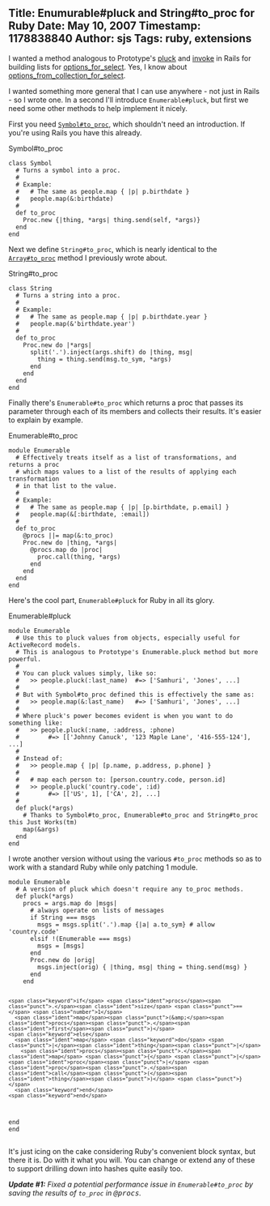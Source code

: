 Title: Enumurable#pluck and String#to_proc for Ruby
Date: May 10, 2007
Timestamp: 1178838840
Author: sjs
Tags: ruby, extensions
----

I wanted a method analogous to Prototype's <a href="http://prototypejs.org/api/enumerable/pluck">pluck</a>  and <a href="http://prototypejs.org/api/enumerable/invoke">invoke</a> in Rails for building lists for <a href="http://api.rubyonrails.org/classes/ActionView/Helpers/FormOptionsHelper.html#M000510">options_for_select</a>. Yes, I know about <a href="http://api.rubyonrails.org/classes/ActionView/Helpers/FormOptionsHelper.html#M000511">options_from_collection_for_select</a>.

I wanted something more general that I can use anywhere - not just in Rails - so I wrote one. In a second I'll introduce <code>Enumerable#pluck</code>, but first we need some other methods to help implement it nicely.

First you need <a href="http://pragdave.pragprog.com/pragdave/2005/11/symbolto_proc.html"><code>Symbol#to_proc</code></a>, which shouldn't need an introduction. If you're using Rails you have this already.

<div class="typocode"><div class="codetitle">Symbol#to_proc</div><pre><code class="typocode_ruby "><span class="keyword">class </span><span class="class">Symbol</span>
  <span class="comment"># Turns a symbol into a proc.</span>
  <span class="comment">#</span>
  <span class="comment"># Example:</span>
  <span class="comment">#   # The same as people.map { |p| p.birthdate }</span>
  <span class="comment">#   people.map(&amp;:birthdate)</span>
  <span class="comment">#</span>
  <span class="keyword">def </span><span class="method">to_proc</span>
    <span class="constant">Proc</span><span class="punct">.</span><span class="ident">new</span> <span class="punct">{|</span><span class="ident">thing</span><span class="punct">,</span> <span class="punct">*</span><span class="ident">args</span><span class="punct">|</span> <span class="ident">thing</span><span class="punct">.</span><span class="ident">send</span><span class="punct">(</span><span class="constant">self</span><span class="punct">,</span> <span class="punct">*</span><span class="ident">args</span><span class="punct">)}</span>
  <span class="keyword">end</span>
<span class="keyword">end</span>
</code></pre></div>

Next we define <code>String#to_proc</code>, which is nearly identical to the <a href="http://samhuri.net/blog/2007-05-03_array-to_proc-a-complement-to-symbol-to_proc.html"><code>Array#to_proc</code></a> method I previously wrote about.

<div class="typocode"><div class="codetitle">String#to_proc</div><pre><code class="typocode_ruby "><span class="keyword">class </span><span class="class">String</span>
  <span class="comment"># Turns a string into a proc.</span>
  <span class="comment">#</span>
  <span class="comment"># Example:</span>
  <span class="comment">#   # The same as people.map { |p| p.birthdate.year }</span>
  <span class="comment">#   people.map(&amp;'birthdate.year')</span>
  <span class="comment">#</span>
  <span class="keyword">def </span><span class="method">to_proc</span>
    <span class="constant">Proc</span><span class="punct">.</span><span class="ident">new</span> <span class="keyword">do</span> <span class="punct">|*</span><span class="ident">args</span><span class="punct">|</span>
      <span class="ident">split</span><span class="punct">('</span><span class="string">.</span><span class="punct">').</span><span class="ident">inject</span><span class="punct">(</span><span class="ident">args</span><span class="punct">.</span><span class="ident">shift</span><span class="punct">)</span> <span class="keyword">do</span> <span class="punct">|</span><span class="ident">thing</span><span class="punct">,</span> <span class="ident">msg</span><span class="punct">|</span>
        <span class="ident">thing</span> <span class="punct">=</span> <span class="ident">thing</span><span class="punct">.</span><span class="ident">send</span><span class="punct">(</span><span class="ident">msg</span><span class="punct">.</span><span class="ident">to_sym</span><span class="punct">,</span> <span class="punct">*</span><span class="ident">args</span><span class="punct">)</span>
      <span class="keyword">end</span>
    <span class="keyword">end</span>
  <span class="keyword">end</span>
<span class="keyword">end</span>
</code></pre></div>

Finally there's <code>Enumerable#to_proc</code> which returns a proc that passes its parameter through each of its members and collects their results. It's easier to explain by example.

<div class="typocode"><div class="codetitle">Enumerable#to_proc</div><pre><code class="typocode_ruby "><span class="keyword">module </span><span class="module">Enumerable</span>
  <span class="comment"># Effectively treats itself as a list of transformations, and returns a proc</span>
  <span class="comment"># which maps values to a list of the results of applying each transformation</span>
  <span class="comment"># in that list to the value.</span>
  <span class="comment">#</span>
  <span class="comment"># Example:</span>
  <span class="comment">#   # The same as people.map { |p| [p.birthdate, p.email] }</span>
  <span class="comment">#   people.map(&amp;[:birthdate, :email])</span>
  <span class="comment">#</span>
  <span class="keyword">def </span><span class="method">to_proc</span>
    <span class="attribute">@procs</span> <span class="punct">||=</span> <span class="ident">map</span><span class="punct">(&amp;</span><span class="symbol">:to_proc</span><span class="punct">)</span>
    <span class="constant">Proc</span><span class="punct">.</span><span class="ident">new</span> <span class="keyword">do</span> <span class="punct">|</span><span class="ident">thing</span><span class="punct">,</span> <span class="punct">*</span><span class="ident">args</span><span class="punct">|</span>
      <span class="attribute">@procs</span><span class="punct">.</span><span class="ident">map</span> <span class="keyword">do</span> <span class="punct">|</span><span class="ident">proc</span><span class="punct">|</span>
        <span class="ident">proc</span><span class="punct">.</span><span class="ident">call</span><span class="punct">(</span><span class="ident">thing</span><span class="punct">,</span> <span class="punct">*</span><span class="ident">args</span><span class="punct">)</span>
      <span class="keyword">end</span>
    <span class="keyword">end</span>
  <span class="keyword">end</span>
<span class="keyword">end</span></code></pre></div>

Here's the cool part, <code>Enumerable#pluck</code> for Ruby in all its glory.

<div class="typocode"><div class="codetitle">Enumerable#pluck</div><pre><code class="typocode_ruby "><span class="keyword">module </span><span class="module">Enumerable</span>
  <span class="comment"># Use this to pluck values from objects, especially useful for ActiveRecord models.</span>
  <span class="comment"># This is analogous to Prototype's Enumerable.pluck method but more powerful.</span>
  <span class="comment">#</span>
  <span class="comment"># You can pluck values simply, like so:</span>
  <span class="comment">#   &gt;&gt; people.pluck(:last_name)  #=&gt; ['Samhuri', 'Jones', ...]</span>
  <span class="comment">#</span>
  <span class="comment"># But with Symbol#to_proc defined this is effectively the same as:</span>
  <span class="comment">#   &gt;&gt; people.map(&amp;:last_name)   #=&gt; ['Samhuri', 'Jones', ...]</span>
  <span class="comment">#</span>
  <span class="comment"># Where pluck's power becomes evident is when you want to do something like:</span>
  <span class="comment">#   &gt;&gt; people.pluck(:name, :address, :phone)</span>
  <span class="comment">#        #=&gt; [['Johnny Canuck', '123 Maple Lane', '416-555-124'], ...]</span>
  <span class="comment">#</span>
  <span class="comment"># Instead of:</span>
  <span class="comment">#   &gt;&gt; people.map { |p| [p.name, p.address, p.phone] }</span>
  <span class="comment">#</span>
  <span class="comment">#   # map each person to: [person.country.code, person.id]</span>
  <span class="comment">#   &gt;&gt; people.pluck('country.code', :id)</span>
  <span class="comment">#        #=&gt; [['US', 1], ['CA', 2], ...]</span>
  <span class="comment">#</span>
  <span class="keyword">def </span><span class="method">pluck</span><span class="punct">(*</span><span class="ident">args</span><span class="punct">)</span>
    <span class="comment"># Thanks to Symbol#to_proc, Enumerable#to_proc and String#to_proc this Just Works(tm)</span>
    <span class="ident">map</span><span class="punct">(&amp;</span><span class="ident">args</span><span class="punct">)</span>
  <span class="keyword">end</span>
<span class="keyword">end</span></code></pre></div>

I wrote another version without using the various <code>#to_proc</code> methods so as to work with a standard Ruby while only patching 1 module.

<div class="typocode"><pre><code class="typocode_ruby "><span class="keyword">module </span><span class="module">Enumerable</span>
  <span class="comment"># A version of pluck which doesn't require any to_proc methods.</span>
  <span class="keyword">def </span><span class="method">pluck</span><span class="punct">(*</span><span class="ident">args</span><span class="punct">)</span>
    <span class="ident">procs</span> <span class="punct">=</span> <span class="ident">args</span><span class="punct">.</span><span class="ident">map</span> <span class="keyword">do</span> <span class="punct">|</span><span class="ident">msgs</span><span class="punct">|</span>
      <span class="comment"># always operate on lists of messages</span>
      <span class="keyword">if</span> <span class="constant">String</span> <span class="punct">===</span> <span class="ident">msgs</span>
        <span class="ident">msgs</span> <span class="punct">=</span> <span class="ident">msgs</span><span class="punct">.</span><span class="ident">split</span><span class="punct">('</span><span class="string">.</span><span class="punct">').</span><span class="ident">map</span> <span class="punct">{|</span><span class="ident">a</span><span class="punct">|</span> <span class="ident">a</span><span class="punct">.</span><span class="ident">to_sym</span><span class="punct">}</span> <span class="comment"># allow 'country.code'</span>
      <span class="keyword">elsif</span> <span class="punct">!(</span><span class="constant">Enumerable</span> <span class="punct">===</span> <span class="ident">msgs</span><span class="punct">)</span>
        <span class="ident">msgs</span> <span class="punct">=</span> <span class="punct">[</span><span class="ident">msgs</span><span class="punct">]</span>
      <span class="keyword">end</span>
      <span class="constant">Proc</span><span class="punct">.</span><span class="ident">new</span> <span class="keyword">do</span> <span class="punct">|</span><span class="ident">orig</span><span class="punct">|</span>
        <span class="ident">msgs</span><span class="punct">.</span><span class="ident">inject</span><span class="punct">(</span><span class="ident">orig</span><span class="punct">)</span> <span class="punct">{</span> <span class="punct">|</span><span class="ident">thing</span><span class="punct">,</span> <span class="ident">msg</span><span class="punct">|</span> <span class="ident">thing</span> <span class="punct">=</span> <span class="ident">thing</span><span class="punct">.</span><span class="ident">send</span><span class="punct">(</span><span class="ident">msg</span><span class="punct">)</span> <span class="punct">}</span>
      <span class="keyword">end</span>
    <span class="keyword">end</span>

    <span class="keyword">if</span> <span class="ident">procs</span><span class="punct">.</span><span class="ident">size</span> <span class="punct">==</span> <span class="number">1</span>
      <span class="ident">map</span><span class="punct">(&amp;</span><span class="ident">procs</span><span class="punct">.</span><span class="ident">first</span><span class="punct">)</span>
    <span class="keyword">else</span>
      <span class="ident">map</span> <span class="keyword">do</span> <span class="punct">|</span><span class="ident">thing</span><span class="punct">|</span>
        <span class="ident">procs</span><span class="punct">.</span><span class="ident">map</span> <span class="punct">{</span> <span class="punct">|</span><span class="ident">proc</span><span class="punct">|</span> <span class="ident">proc</span><span class="punct">.</span><span class="ident">call</span><span class="punct">(</span><span class="ident">thing</span><span class="punct">)</span> <span class="punct">}</span>
      <span class="keyword">end</span>
    <span class="keyword">end</span>
  <span class="keyword">end</span>
<span class="keyword">end</span></code></pre></div>

It's just icing on the cake considering Ruby's convenient block syntax, but there it is. Do with it what you will. You can change or extend any of these to support drilling down into hashes quite easily too.

*<strong>Update #1:</strong> Fixed a potential performance issue in <code>Enumerable#to_proc</code> by saving the results of <code>to_proc</code> in <tt>@procs</tt>.*